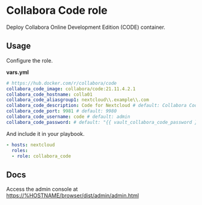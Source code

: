 # Collabora Code role

Deploy Collabora Online Development Edition (CODE) container.

## Usage

Configure the role.

**vars.yml**

```yml
# https://hub.docker.com/r/collabora/code
collabora_code_image: collabora/code:21.11.4.2.1
collabora_code_hostname: colla01
collabora_code_aliasgroup1: nextcloud\\.example\\.com
collabora_code_description: Code for Nextcloud # default: Collabora Code
collabora_code_port: 9981 # default: 9980
collabora_code_username: code # default: admin
collabora_code_password: # default: "{{ vault_collabora_code_password }}"
```

And include it in your playbook.

```yml
- hosts: nextcloud
  roles:
  - role: collabora_code
```

## Docs

Access the admin console at <https://%HOSTNAME/browser/dist/admin/admin.html>
